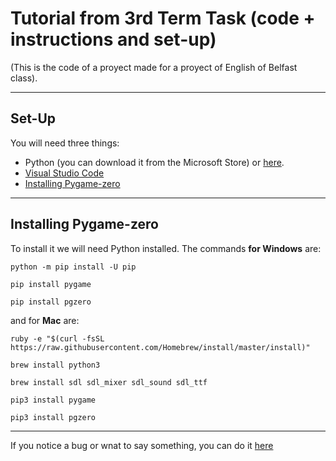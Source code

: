 # Tutorial from 3rd Term Task (code + instructions and set-up)
(This is the code of a proyect made for a proyect of English of Belfast class).

---

## Set-Up

You will need three things:
 - Python (you can download it from the Microsoft Store) or [here](https://python.org).
 - [Visual Studio Code](https://code.visualstudio.com)
 - [Installing Pygame-zero](#installing-pygame-zero)

---

## Installing Pygame-zero
To install it we will need Python installed. The commands **for Windows** are:

```
python -m pip install -U pip
```

```
pip install pygame
```

```
pip install pgzero
```
and for **Mac** are:

```
ruby -e "$(curl -fsSL https://raw.githubusercontent.com/Homebrew/install/master/install)"
```

```
brew install python3
```

```
brew install sdl sdl_mixer sdl_sound sdl_ttf
```

```
pip3 install pygame
```

```
pip3 install pgzero
```

---

If you notice a bug or wnat to say something, you can do it [here](https://github.com/c1b3r-p3d1a/tuto-english-python/issues)
